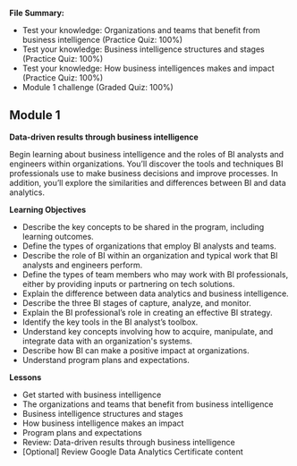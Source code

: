 **File Summary:**
- Test your knowledge: Organizations and teams that benefit from business intelligence (Practice Quiz: 100%)
- Test your knowledge: Business intelligence structures and stages (Practice Quiz: 100%)
- Test your knowledge: How business intelligences makes and impact (Practice Quiz: 100%)
- Module 1 challenge (Graded Quiz: 100%)

## Module 1
**Data-driven results through business intelligence**

Begin learning about business intelligence and the roles of BI analysts and engineers within organizations. You’ll discover the tools and techniques BI professionals use to make business decisions and improve processes. In addition, you’ll explore the similarities and differences between BI and data analytics.

**Learning Objectives**
- Describe the key concepts to be shared in the program, including learning outcomes.
- Define the types of organizations that employ BI analysts and teams.
- Describe the role of BI within an organization and typical work that BI analysts and engineers perform.
- Define the types of team members who may work with BI professionals, either by providing inputs or partnering on tech solutions.
- Explain the difference between data analytics and business intelligence.
- Describe the three BI stages of capture, analyze, and monitor.
- Explain the BI professional’s role in creating an effective BI strategy.
- Identify the key tools in the BI analyst’s toolbox.
- Understand key concepts involving how to acquire, manipulate, and integrate data with an organization's systems.
- Describe how BI can make a positive impact at organizations.
- Understand program plans and expectations.

**Lessons**
- Get started with business intelligence
- The organizations and teams that benefit from business intelligence
- Business intelligence structures and stages
- How business intelligence makes an impact
- Program plans and expectations
- Review: Data-driven results through business intelligence
- [Optional] Review Google Data Analytics Certificate content
